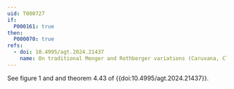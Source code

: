 ```yaml
---
uid: T000727
if:
  P000161: true
then:
  P000070: true
refs:
  - doi: 10.4995/agt.2024.21437 
    name: On traditional Menger and Rothberger variations (Caruvana, Clontz, Holshouser)
---
```


See figure 1 and and theorem 4.43 of {{doi:10.4995/agt.2024.21437}}.
